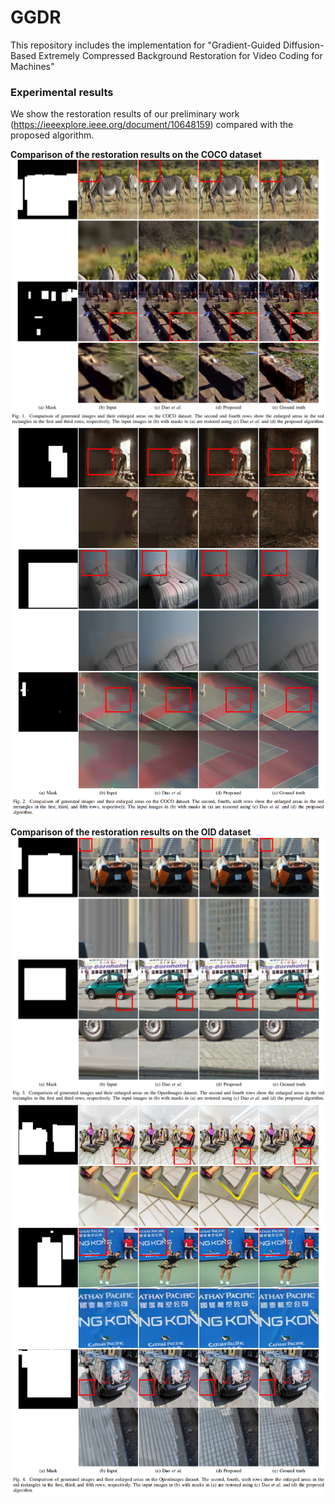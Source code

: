 # GGDR
This repository includes the implementation for "Gradient-Guided Diffusion-Based Extremely Compressed Background Restoration for Video Coding for Machines"

### Experimental results
We show the restoration results of our preliminary work (https://ieeexplore.ieee.org/document/10648159) compared with the proposed algorithm.

**Comparison of the restoration results on the COCO dataset**
![results](./figures/fig1.png)
![results](./figures/fig2.png)

**Comparison of the restoration results on the OID dataset**
![results](./figures/fig3.png)
![results](./figures/fig4.png)


